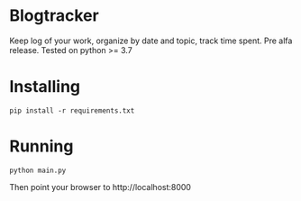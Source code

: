 # Blogtracker
Keep log of your work, organize by date and topic, track time spent.
Pre alfa release.
Tested on python >= 3.7
# Installing
```
pip install -r requirements.txt
```
# Running
```
python main.py
```
Then point your browser to http://localhost:8000
